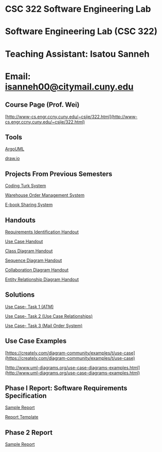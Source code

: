 # CSC 322 Software Engineering Lab

# Software Engineering Lab (CSC 322)
# Teaching Assistant: Isatou Sanneh
# Email: isanneh00@citymail.cuny.edu

## Course Page (Prof. Wei)
[http://www-cs.engr.ccny.cuny.edu/~csjie/322.html](http://www-cs.engr.ccny.cuny.edu/~csjie/322.html)

## Tools
[ArgoUML](http://argouml.tigris.org/)

[draw.io](https://www.draw.io)

## Projects From Previous Semesters

[Coding Turk System](https://github.com/isatou/csc322/blob/master/Specification%20for%20a%20Coding%20Turk%20System.pdf)

[Warehouse Order Management System](https://github.com/isatou/csc322/blob/master/Specification%20for%20a%20Warehouse%20Order%20Management%20System%20.pdf)

[E-book Sharing System](https://github.com/isatou/csc322/blob/master/Specification%20for%20an%20E-book%20Sharing%20System.pdf)

## Handouts

[Requirements Identification Handout](https://github.com/isatou/csc322/blob/master/Requirements%20Identification.pdf)

[Use Case Handout](https://github.com/isatou/csc322/blob/master/CSC%20322%20%20-%20%20Use%20Case%20Modeling.pdf)

[Class Diagram Handout](https://github.com/isatou/csc322/blob/master/CSC%20322%20-%20%20UML%20Class%20Diagram.pdf)

[Sequence Diagram Handout](https://github.com/isatou/csc322/blob/master/CSC%20322-%20Sequence%20Diagram.pdf)

[Collaboration Diagram Handout](https://github.com/isatou/csc322/blob/master/CSC%20322%20-%20Collaboration%20Diagram%20(1).pdf)

[Entity Relationship Diagram Handout](https://github.com/isatou/csc322/blob/master/CSc%20322%20-%20Entity%20Relationship%20Diagram%20(1).pdf)

## Solutions

[Use Case- Task 1 (ATM)](https://github.com/isatou/csc322/blob/master/ATM%20Use%20Case.png)

[Use Case- Task 2 (Use Case Relationships)](https://github.com/isatou/csc322/blob/master/Use%20Case%20Relationships.pdf)

[Use Case- Task 3 (Mail Order System)](https://github.com/isatou/csc322/blob/master/Mail%20Order%20Use%20Case.pdf)


## Use Case Examples
[https://creately.com/diagram-community/examples/t/use-case](https://creately.com/diagram-community/examples/t/use-case)

[http://www.uml-diagrams.org/use-case-diagrams-examples.html](http://www.uml-diagrams.org/use-case-diagrams-examples.html)

## Phase I Report: Software Requirements Specification
[Sample Report](https://github.com/isatou/csc322/blob/master/Sample%20Report.pdf)

[Report Template](http://www-cs.engr.ccny.cuny.edu/~csjie/322/spec_sample.pdf)

## Phase 2 Report
[Sample Report](https://github.com/isatou/csc322/blob/master/CSC322_PV%26J_DesignReport%20(1).pdf)
